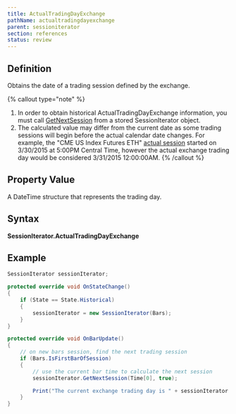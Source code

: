 ```yaml
---
title: ActualTradingDayExchange
pathName: actualtradingdayexchange
parent: sessioniterator
section: references
status: review
---
```


## Definition

Obtains the date of a trading session defined by the exchange.

{% callout type="note" %}

1. In order to obtain historical ActualTradingDayExchange information, you must call [GetNextSession](getnextsession) from a stored SessionIterator object.
2. The calculated value may differ from the current date as some trading sessions will begin before the actual calendar date changes. For example, the "CME US Index Futures ETH" [actual session](accumulation_distribution_adl) started on 3/30/2015 at 5:00PM Central Time, however the actual exchange trading day would be considered 3/31/2015 12:00:00AM.
{% /callout %}

## Property Value

A DateTime structure that represents the trading day.

## Syntax

**SessionIterator.ActualTradingDayExchange**

## Example

```csharp
SessionIterator sessionIterator;

protected override void OnStateChange()
{
    if (State == State.Historical)
    {
        sessionIterator = new SessionIterator(Bars);
    }
}

protected override void OnBarUpdate()
{
    // on new bars session, find the next trading session
    if (Bars.IsFirstBarOfSession)
    {
        // use the current bar time to calculate the next session
        sessionIterator.GetNextSession(Time[0], true);

        Print("The current exchange trading day is " + sessionIterator.ActualTradingDayExchange);
    }
}
```
